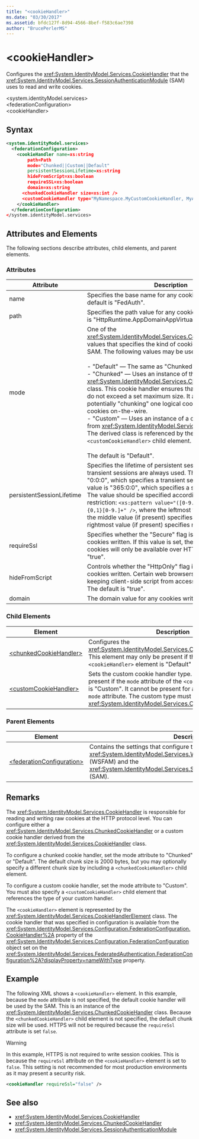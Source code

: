 ```yaml
---
title: "<cookieHandler>"
ms.date: "03/30/2017"
ms.assetid: bfdc127f-8d94-4566-8bef-f583c6ae7398
author: "BrucePerlerMS"
---
```

# \<cookieHandler>
Configures the <xref:System.IdentityModel.Services.CookieHandler> that the <xref:System.IdentityModel.Services.SessionAuthenticationModule> (SAM) uses to read and write cookies.  
  
 \<system.identityModel.services>  
\<federationConfiguration>  
\<cookieHandler>  
  
## Syntax  
  
```xml  
<system.identityModel.services>  
  <federationConfiguration>  
    <cookieHandler name=xs:string  
        path=Path  
        mode="Chunked||Custom||Default"  
        persistentSessionLifetime=xs:string  
        hideFromScript=xs:boolean  
        requireSSL=xs:boolean  
        domain=xs:string  
      <chunkedCookieHandler size=xs:int />  
      <customCookieHandler type="MyNamespace.MyCustomCookieHandler, MyAssembly" />  
    </cookieHandler>  
  </federationConfiguration>  
</system.identityModel.services>  
```  
  
## Attributes and Elements  
 The following sections describe attributes, child elements, and parent elements.  
  
### Attributes  
  
|Attribute|Description|  
|---------------|-----------------|  
|name|Specifies the base name for any cookies written. The default is "FedAuth".|  
|path|Specifies the path value for any cookies written. The default is "HttpRuntime.AppDomainAppVirtualPath".|  
|mode|One of the <xref:System.IdentityModel.Services.CookieHandlerMode> values that specifies the kind of cookie handler used by the SAM. The following values may be used:<br /><br /> -   "Default" — The same as "Chunked".<br />-   "Chunked" — Uses an instance of the <xref:System.IdentityModel.Services.ChunkedCookieHandler> class. This cookie handler ensures that individual cookies do not exceed a set maximum size. It accomplishes this by potentially "chunking" one logical cookie into a number of cookies on-the-wire.<br />-   "Custom" — Uses an instance of a custom class derived from <xref:System.IdentityModel.Services.CookieHandler>. The derived class is referenced by the `<customCookieHandler>` child element.<br /><br /> The default is "Default".|  
|persistentSessionLifetime|Specifies the lifetime of persistent sessions. If zero, transient sessions are always used. The default value is "0:0:0", which specifies a transient session. The maximum value is "365:0:0", which specifies a session of 365 days. The value should be specified according to the following restriction: `<xs:pattern value="([0-9.]+:){0,1}([0-9]+:){0,1}[0-9.]+" />`, where the leftmost value specifies days, the middle value (if present) specifies hours, and the rightmost value (if present) specifies minutes.|  
|requireSsl|Specifies whether the "Secure" flag is emitted for any cookies written. If this value is set, the sign-in session cookies will only be available over HTTPS. The default is "true".|  
|hideFromScript|Controls whether the "HttpOnly" flag is emitted for any cookies written. Certain web browsers honor this flag by keeping client-side script from accessing the cookie value. The default is "true".|  
|domain|The domain value for any cookies written. The default is "".|  
  
### Child Elements  
  
|Element|Description|  
|-------------|-----------------|  
|[\<chunkedCookieHandler>](../../../../../docs/framework/configure-apps/file-schema/windows-identity-foundation/chunkedcookiehandler.md)|Configures the <xref:System.IdentityModel.Services.ChunkedCookieHandler>. This element may only be present if the `mode` attribute of the `<cookieHandler>` element is "Default" or "Chunked".|  
|[\<customCookieHandler>](../../../../../docs/framework/configure-apps/file-schema/windows-identity-foundation/customcookiehandler.md)|Sets the custom cookie handler type. This element must be present if the `mode` attribute of the `<cookieHandler>` element is "Custom". It cannot be present for any other values of the `mode` attribute. The custom type must be derived from the <xref:System.IdentityModel.Services.CookieHandler> class.|  
  
### Parent Elements  
  
|Element|Description|  
|-------------|-----------------|  
|[\<federationConfiguration>](../../../../../docs/framework/configure-apps/file-schema/windows-identity-foundation/federationconfiguration.md)|Contains the settings that configure the <xref:System.IdentityModel.Services.WSFederationAuthenticationModule> (WSFAM) and the <xref:System.IdentityModel.Services.SessionAuthenticationModule> (SAM).|  
  
## Remarks  
 The <xref:System.IdentityModel.Services.CookieHandler> is responsible for reading and writing raw cookies at the HTTP protocol level. You can configure either a <xref:System.IdentityModel.Services.ChunkedCookieHandler> or a custom cookie handler derived from the <xref:System.IdentityModel.Services.CookieHandler> class.  
  
 To configure a chunked cookie handler, set the mode attribute to "Chunked" or "Default". The default chunk size is 2000 bytes, but you may optionally specify a different chunk size by including a `<chunkedCookieHandler>` child element.  
  
 To configure a custom cookie handler, set the mode attribute to "Custom". You must also specify a `<customCookieHandler>` child element that references the type of your custom handler.  
  
 The `<cookieHandler>` element is represented by the <xref:System.IdentityModel.Services.CookieHandlerElement> class. The cookie handler that was specified in configuration is available from the <xref:System.IdentityModel.Services.Configuration.FederationConfiguration.CookieHandler%2A> property of the <xref:System.IdentityModel.Services.Configuration.FederationConfiguration> object set on the <xref:System.IdentityModel.Services.FederatedAuthentication.FederationConfiguration%2A?displayProperty=nameWithType> property.  
  
## Example  
 The following XML shows a `<cookieHandler>` element. In this example, because the `mode` attribute is not specified, the default cookie handler will be used by the SAM. This is an instance of the <xref:System.IdentityModel.Services.ChunkedCookieHandler> class. Because the `<chunkedCookieHandler>` child element is not specified, the default chunk size will be used. HTTPS will not be required because the `requireSsl` attribute is set `false`.  
  
> [!WARNING]
>  In this example, HTTPS is not required to write session cookies. This is because the `requireSsl` attribute on the `<cookieHandler>` element is set to `false`. This setting is not recommended for most production environments as it may present a security risk.  
  
```xml  
<cookieHandler requireSsl="false" />  
```  
  
## See also
- <xref:System.IdentityModel.Services.CookieHandler>
- <xref:System.IdentityModel.Services.ChunkedCookieHandler>
- <xref:System.IdentityModel.Services.SessionAuthenticationModule>
